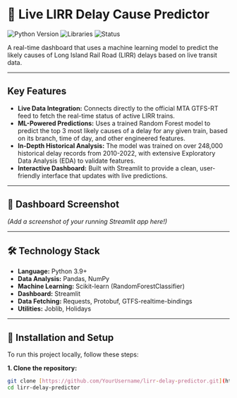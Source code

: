 # 🧠 Live LIRR Delay Cause Predictor

![Python Version](https://img.shields.io/badge/Python-3.9%2B-blue)
![Libraries](https://img.shields.io/badge/Libraries-Streamlit%2C%20Pandas%2C%20Scikit--learn-orange)
![Status](https://img.shields.io/badge/Status-Completed-brightgreen)

A real-time dashboard that uses a machine learning model to predict the likely causes of Long Island Rail Road (LIRR) delays based on live transit data.

---

## Key Features

* **Live Data Integration:** Connects directly to the official MTA GTFS-RT feed to fetch the real-time status of active LIRR trains.
* **ML-Powered Predictions:** Uses a trained Random Forest model to predict the top 3 most likely causes of a delay for any given train, based on its branch, time of day, and other engineered features.
* **In-Depth Historical Analysis:** The model was trained on over 248,000 historical delay records from 2010-2022, with extensive Exploratory Data Analysis (EDA) to validate features.
* **Interactive Dashboard:** Built with Streamlit to provide a clean, user-friendly interface that updates with live predictions.

---

## 📸 Dashboard Screenshot


*(Add a screenshot of your running Streamlit app here!)*

---

## 🛠️ Technology Stack

* **Language:** Python 3.9+
* **Data Analysis:** Pandas, NumPy
* **Machine Learning:** Scikit-learn (RandomForestClassifier)
* **Dashboard:** Streamlit
* **Data Fetching:** Requests, Protobuf, GTFS-realtime-bindings
* **Utilities:** Joblib, Holidays

---

## 🚀 Installation and Setup

To run this project locally, follow these steps:

**1. Clone the repository:**
```bash
git clone [https://github.com/YourUsername/lirr-delay-predictor.git](https://github.com/YourUsername/lirr-delay-predictor.git)
cd lirr-delay-predictor
